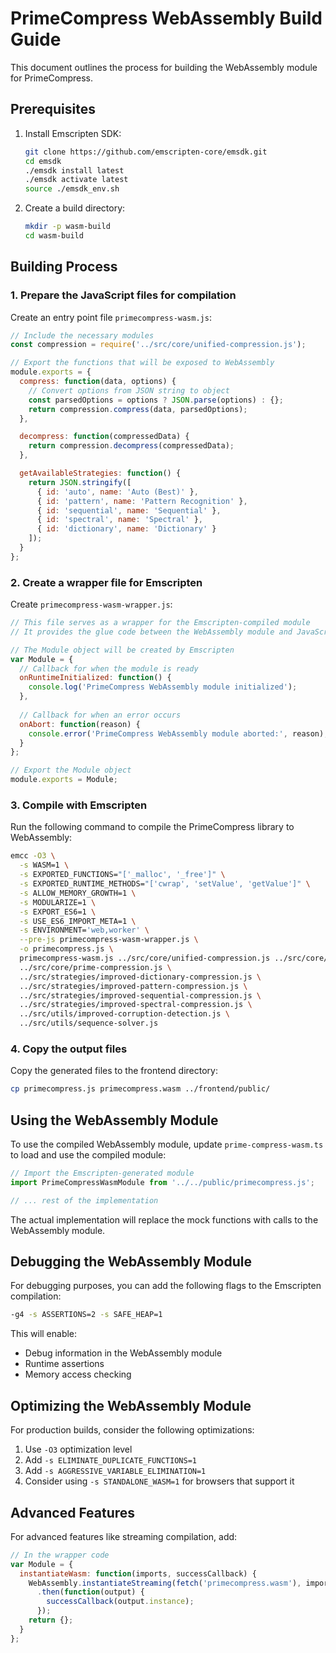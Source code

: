 # PrimeCompress WebAssembly Build Guide

This document outlines the process for building the WebAssembly module for PrimeCompress.

## Prerequisites

1. Install Emscripten SDK:
   ```bash
   git clone https://github.com/emscripten-core/emsdk.git
   cd emsdk
   ./emsdk install latest
   ./emsdk activate latest
   source ./emsdk_env.sh
   ```

2. Create a build directory:
   ```bash
   mkdir -p wasm-build
   cd wasm-build
   ```

## Building Process

### 1. Prepare the JavaScript files for compilation

Create an entry point file `primecompress-wasm.js`:

```javascript
// Include the necessary modules
const compression = require('../src/core/unified-compression.js');

// Export the functions that will be exposed to WebAssembly
module.exports = {
  compress: function(data, options) {
    // Convert options from JSON string to object
    const parsedOptions = options ? JSON.parse(options) : {};
    return compression.compress(data, parsedOptions);
  },

  decompress: function(compressedData) {
    return compression.decompress(compressedData);
  },

  getAvailableStrategies: function() {
    return JSON.stringify([
      { id: 'auto', name: 'Auto (Best)' },
      { id: 'pattern', name: 'Pattern Recognition' },
      { id: 'sequential', name: 'Sequential' },
      { id: 'spectral', name: 'Spectral' },
      { id: 'dictionary', name: 'Dictionary' }
    ]);
  }
};
```

### 2. Create a wrapper file for Emscripten

Create `primecompress-wasm-wrapper.js`:

```javascript
// This file serves as a wrapper for the Emscripten-compiled module
// It provides the glue code between the WebAssembly module and JavaScript

// The Module object will be created by Emscripten
var Module = {
  // Callback for when the module is ready
  onRuntimeInitialized: function() {
    console.log('PrimeCompress WebAssembly module initialized');
  },
  
  // Callback for when an error occurs
  onAbort: function(reason) {
    console.error('PrimeCompress WebAssembly module aborted:', reason);
  }
};

// Export the Module object
module.exports = Module;
```

### 3. Compile with Emscripten

Run the following command to compile the PrimeCompress library to WebAssembly:

```bash
emcc -O3 \
  -s WASM=1 \
  -s EXPORTED_FUNCTIONS="['_malloc', '_free']" \
  -s EXPORTED_RUNTIME_METHODS="['cwrap', 'setValue', 'getValue']" \
  -s ALLOW_MEMORY_GROWTH=1 \
  -s MODULARIZE=1 \
  -s EXPORT_ES6=1 \
  -s USE_ES6_IMPORT_META=1 \
  -s ENVIRONMENT='web,worker' \
  --pre-js primecompress-wasm-wrapper.js \
  -o primecompress.js \
  primecompress-wasm.js ../src/core/unified-compression.js ../src/core/compression-wrapper.js \
  ../src/core/prime-compression.js \
  ../src/strategies/improved-dictionary-compression.js \
  ../src/strategies/improved-pattern-compression.js \
  ../src/strategies/improved-sequential-compression.js \
  ../src/strategies/improved-spectral-compression.js \
  ../src/utils/improved-corruption-detection.js \
  ../src/utils/sequence-solver.js
```

### 4. Copy the output files

Copy the generated files to the frontend directory:

```bash
cp primecompress.js primecompress.wasm ../frontend/public/
```

## Using the WebAssembly Module

To use the compiled WebAssembly module, update `prime-compress-wasm.ts` to load and use the compiled module:

```typescript
// Import the Emscripten-generated module
import PrimeCompressWasmModule from '../../public/primecompress.js';

// ... rest of the implementation
```

The actual implementation will replace the mock functions with calls to the WebAssembly module.

## Debugging the WebAssembly Module

For debugging purposes, you can add the following flags to the Emscripten compilation:

```bash
-g4 -s ASSERTIONS=2 -s SAFE_HEAP=1
```

This will enable:
- Debug information in the WebAssembly module
- Runtime assertions
- Memory access checking

## Optimizing the WebAssembly Module

For production builds, consider the following optimizations:

1. Use `-O3` optimization level
2. Add `-s ELIMINATE_DUPLICATE_FUNCTIONS=1`
3. Add `-s AGGRESSIVE_VARIABLE_ELIMINATION=1`
4. Consider using `-s STANDALONE_WASM=1` for browsers that support it

## Advanced Features

For advanced features like streaming compilation, add:

```javascript
// In the wrapper code
var Module = {
  instantiateWasm: function(imports, successCallback) {
    WebAssembly.instantiateStreaming(fetch('primecompress.wasm'), imports)
      .then(function(output) {
        successCallback(output.instance);
      });
    return {};
  }
};
```